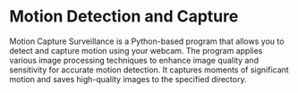 # Motion Detection and Capture
Motion Capture Surveillance is a Python-based program that allows you to detect and capture motion using your webcam. The program applies various image processing techniques to enhance image quality and sensitivity for accurate motion detection. It captures moments of significant motion and saves high-quality images to the specified directory.
